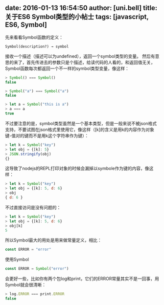date: 2016-01-13 16:54:50
author: [uni.bell]
title: 关于ES6 Symbol类型的小帖士
tags: [javascript, ES6, Symbol]
----

先来看看Symbol函数的定义：
```
Symbol(description?) → symbol
```
接收一个描述（描述可以为undefined），返回一个symbol类型的变量。
然后有意思的来了，首先传进去的参数只是个描述，给读代码的人看的，和返回值无关，Symbol函数每次都返回一个不一样的symbol类型变量，像这样：
```javascript
> Symbol() === Symbol()
false

> Symbol("a") === Symbol("a")
false

> let a = Symbol("this is a")
> a === a 
true
```

不过要注意的是，symbol类型虽然是一个基本类型，但是一般来说不被json格式支持，不要试图在json格式里使用它，像这样（[k]的含义是用k的内容作为对象键-值对的键而不是用k这个字符串作为键）：
```javascript
> let k = Symbol("key")
> let obj = {[k]: 5}
> JSON.stringify(obj)
{}
```

这导致了nodejs的REPL打印对象的时候会漏掉以symbole作为键的内容，像这样：
```javascript
> let k = Symbol("key")
> let obj = {[k]: 5, d: 6}
> obj
{ d: 6 }
```

不过直接访问是没有问题的：
```javascript
> let k = Symbol("key")
> let obj = {[k]: 5, d: 6}
> obj[k]
5
```

所以Symbol最大的用处是用来做常量定义，相比：
```javascript
const ERROR = "error"
```
使用Symbol
```javascript
const ERROR = Symbol("error")
```
会更好一些，比如你有两个包log和print，它们的ERROR常量其实不是一回事，用Symbol就会很清晰：
```javascript
> log.ERROR === print.ERROR
false
```